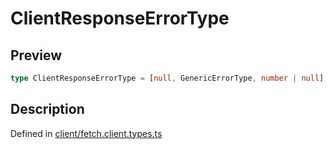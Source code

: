 
      
# ClientResponseErrorType

<div class="api-docs__section" data-reactroot="">

## Preview

</div><div class="api-docs__preview type single" data-reactroot="">

```ts
type ClientResponseErrorType = [null, GenericErrorType, number | null];
```

</div><div class="api-docs__section" data-reactroot="">

## Description

</div><div class="api-docs__description" data-reactroot=""><span class="api-docs__do-not-parse">



</span></div><div class="api-docs__definition" data-reactroot="">

Defined in [client/fetch.client.types.ts](https://github.com/BetterTyped/hyper-fetch/blob/089b54eb/packages/core/src/client/fetch.client.types.ts#L19)

</div>